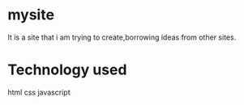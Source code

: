 # mysite
It is a site  that i am trying to create,borrowing ideas from other sites.
# Technology used
html
css
javascript


